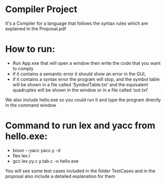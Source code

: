 # Compiler Project 

It's a Compiler for a language that follows the syntax rules which are explained in the Proposal.pdf

# How to run:
* Run App.exe that will open a window then write the code that you want to comply 
* if it contains a semantic error it should show an error in the GUI, 
* if it contains a syntax error the program will stop, and the symbol table will be shown in a file called ‘SymbolTable.txt’ and the equivalent quadruples will be shown in the window or in a file called
‘out.txt’

We also include hello.exe so you could run it and type the program directly in the command window 
# Command to run lex and yacc from hello.exe:
* bison --yacc yacc.y -d
* flex lex.l
* gcc lex.yy.c y.tab.c -o hello.exe


You will see some test cases included in the folder TestCases and in the proposal also include a detailed explanation for them
